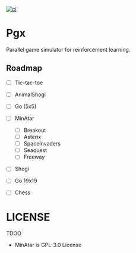 [![ci](https://github.com/sotetsuk/pgx/actions/workflows/ci.yml/badge.svg)](https://github.com/sotetsuk/pgx/actions/workflows/ci.yml)

# Pgx

Parallel game simulator for reinforcement learning.

## Roadmap

* [ ] Tic-tac-toe
* [ ] AnimalShogi
* [ ] Go (5x5)
* [ ] MinAtar
  * [ ] Breakout
  * [ ] Asterix
  * [ ] SpaceInvaders
  * [ ] Seaquest
  * [ ] Freeway
* [ ] Shogi
* [ ] Go 19x19
* [ ] Chess


# LICENSE

TDOO

* MinAtar is GPL-3.0 License